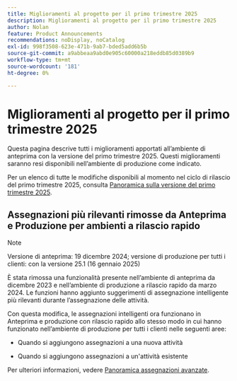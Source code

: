 ```yaml
---
title: Miglioramenti al progetto per il primo trimestre 2025
description: Miglioramenti al progetto per il primo trimestre 2025
author: Nolan
feature: Product Announcements
recommendations: noDisplay, noCatalog
exl-id: 998f3508-623e-471b-9ab7-bded5add6b5b
source-git-commit: a9abbeaa9abd0e905c60000a218eddb85d0389b9
workflow-type: tm+mt
source-wordcount: '181'
ht-degree: 0%

---
```


# Miglioramenti al progetto per il primo trimestre 2025

Questa pagina descrive tutti i miglioramenti apportati all’ambiente di anteprima con la versione del primo trimestre 2025. Questi miglioramenti saranno resi disponibili nell’ambiente di produzione come indicato.

Per un elenco di tutte le modifiche disponibili al momento nel ciclo di rilascio del primo trimestre 2025, consulta [Panoramica sulla versione del primo trimestre 2025](/help/quicksilver/product-announcements/product-releases/25-q1-release-activity/25-q1-release-overview.md).

## Assegnazioni più rilevanti rimosse da Anteprima e Produzione per ambienti a rilascio rapido

>[!NOTE]
>
>Versione di anteprima: 19 dicembre 2024; versione di produzione per tutti i clienti: con la versione 25.1 (16 gennaio 2025)

È stata rimossa una funzionalità presente nell’ambiente di anteprima da dicembre 2023 e nell’ambiente di produzione a rilascio rapido da marzo 2024. Le funzioni hanno aggiunto suggerimenti di assegnazione intelligente più rilevanti durante l’assegnazione delle attività.

Con questa modifica, le assegnazioni intelligenti ora funzionano in Anteprima e produzione con rilascio rapido allo stesso modo in cui hanno funzionato nell’ambiente di produzione per tutti i clienti nelle seguenti aree:

* Quando si aggiungono assegnazioni a una nuova attività

* Quando si aggiungono assegnazioni a un&#39;attività esistente

Per ulteriori informazioni, vedere [Panoramica assegnazioni avanzate](/help/quicksilver/manage-work/tasks/assign-tasks/smart-assignments.md).
